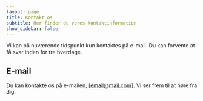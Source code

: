 ```yaml
---
layout: page
title: Kontakt os
subtitle: Her finder du vores kontaktinformation
show_sidebar: false
---
```

Vi kan på nuværende tidspunkt kun kontaktes på e-mail. Du kan forvente at få svar inden for tre hverdage.

## E-mail
Du kan kontakte os på e-mailen, [email@mail.com]. Vi ser frem til at høre fra dig.
